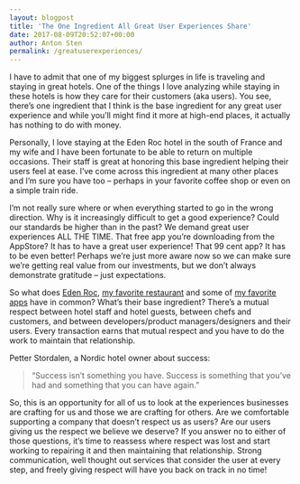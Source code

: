 ```yaml
---
layout: blogpost
title: 'The One Ingredient All Great User Experiences Share'
date: 2017-08-09T20:52:07+00:00
author: Anton Sten
permalink: /greatuserexperiences/
---
```


I have to admit that one of my biggest splurges in life is traveling and staying in great hotels. One of the things I love analyzing while staying in these hotels is how they care for their customers (aka users). You see, there’s one ingredient that I think is the base ingredient for any great user experience and while you’ll might find it more at high-end places, it actually has nothing to do with money.

Personally, I love staying at the Eden Roc hotel in the south of France and my wife and I have been fortunate to be able to return on multiple occasions. Their staff is great at honoring this base ingredient helping their users feel at ease. I’ve come across this ingredient at many other places and I’m sure you have too – perhaps in your favorite coffee shop or even on a simple train ride.

I’m not really sure where or when everything started to go in the wrong direction. Why is it increasingly difficult to get a good experience? Could our standards be higher than in the past? We demand great user experiences ALL THE TIME. That free app you’re downloading from the AppStore? It has to have a great user experience! That 99 cent app? It has to be even better! Perhaps we’re just more aware now so we can make sure we’re getting real value from our investments, but we don’t always demonstrate gratitude – just expectations.

So what does [Eden Roc](https://www.hotel-du-cap-eden-roc.com/), [my favorite restaurant](http://bastardrestaurant.com/) and some of [my favorite apps](https://antonsten.com/tools/) have in common? What’s their base ingredient? There’s a mutual respect between hotel staff and hotel guests, between chefs and customers, and between developers/product managers/designers and their users. Every transaction earns that mutual respect and you have to do the work to maintain that relationship.

Petter Stordalen, a Nordic hotel owner about success:

>“Success isn’t something you have. Success is something that you’ve had and something that you can have again.”

So, this is an opportunity for all of us to look at the experiences businesses are crafting for us and those we are crafting for others. Are we comfortable supporting a company that doesn’t respect us as users? Are our users giving us the respect we believe we deserve? If you answer no to either of those questions, it’s time to reassess where respect was lost and start working to repairing it and then maintaining that relationship. Strong communication, well thought out services that consider the user at every step, and freely giving respect will have you back on track in no time!
